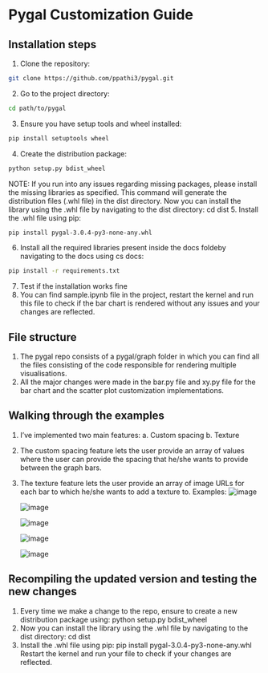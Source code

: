 # Pygal Customization Guide
## Installation steps
1. Clone the repository: 
```bash
git clone https://github.com/ppathi3/pygal.git
```
2. Go to the project directory: 
```bash
cd path/to/pygal
```
3. Ensure you have setup tools and wheel installed:
```bash
pip install setuptools wheel
```
4. Create the distribution package:
```bash
python setup.py bdist_wheel
```
NOTE: If you run into any issues regarding missing packages, please install the missing libraries as specified. This command will generate the distribution files (.whl file) in the dist directory.
Now you can install the library using the .whl file by navigating to the dist directory: cd dist
5. Install the .whl file using pip:
```bash
pip install pygal-3.0.4-py3-none-any.whl
```
6. Install all the required libraries present inside the docs foldeby navigating to the docs using cs docs:
```bash
pip install -r requirements.txt
```
7. Test if the installation works fine
8. You can find sample.ipynb file in the project, restart the kernel and run this file to check if the bar chart is rendered without any issues and your changes are reflected.


## File structure
1. The pygal repo consists of a pygal/graph folder in which you can find all the files consisting of the code responsible for rendering multiple visualisations.
2. All the major changes were made in the bar.py file and xy.py file for the bar chart and the scatter plot customization implementations.
## Walking through the examples
1. I’ve implemented two main features:
    a. Custom spacing
    b. Texture
2. The custom spacing feature lets the user provide an array of values where the user can provide the spacing that he/she wants to provide between the graph bars.
3. The texture feature lets the user provide an array of image URLs for each bar to which he/she wants to add a texture to.
   Examples:
   ![image](https://github.com/user-attachments/assets/2473bd7b-5db8-48f8-a999-1028a6545ff5)

   ![image](https://github.com/user-attachments/assets/85d6fcb4-c0a1-4fd8-bb7a-07533643fef8)

   ![image](https://github.com/user-attachments/assets/2cf56e85-b4c9-45b6-a580-5a68fcf987a8)

   ![image](https://github.com/user-attachments/assets/f3ae4e99-97aa-4349-92c0-74d932f536cc)

   ![image](https://github.com/user-attachments/assets/e04ad966-2eb6-4ad6-a585-18d2823b3ed8)

   
## Recompiling the updated version and testing the new changes
1. Every time we make a change to the repo, ensure to create a new distribution package using: python setup.py bdist_wheel
2. Now you can install the library using the .whl file by navigating to the dist directory: cd dist
3. Install the .whl file using pip: pip install pygal-3.0.4-py3-none-any.whl
Restart the kernel and run your file to check if your changes are reflected.
